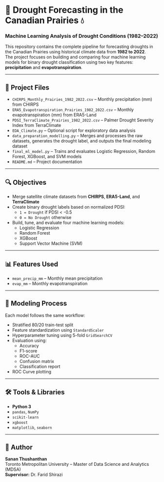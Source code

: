 # 🌾 Drought Forecasting in the Canadian Prairies 💧  
### Machine Learning Analysis of Drought Conditions (1982–2022)

This repository contains the complete pipeline for forecasting droughts in the Canadian Prairies using historical climate data from **1982 to 2022**.  
The project focuses on building and comparing four machine learning models for binary drought classification using two key features: **precipitation** and **evapotranspiration**.

---

## 📂 Project Files

- `CHIRPS_Monthly_Prairies_1982_2022.csv` – Monthly precipitation (mm) from CHIRPS  
- `ERA5_Evapotranspiration_Prairies_1982_2022.csv` – Monthly evapotranspiration (mm) from ERA5-Land  
- `PDSI_TerraClimate_Prairies_1982_2022.csv` – Palmer Drought Severity Index from TerraClimate  
- `EDA_Climate.py` – Optional script for exploratory data analysis  
- `data_preparation_modelling.py` – Merges and processes the raw datasets, generates the drought label, and outputs the final modeling dataset  
- `final_ml_model.py` – Trains and evaluates Logistic Regression, Random Forest, XGBoost, and SVM models  
- `README.md` – Project documentation  

---

## 🔍 Objectives

- Merge satellite climate datasets from **CHIRPS**, **ERA5-Land**, and **TerraClimate**  
- Create binary drought labels based on normalized PDSI:  
  - `1 = Drought` if PDSI < -0.5  
  - `0 = No Drought` otherwise  
- Build, tune, and evaluate four machine learning models:  
  - Logistic Regression  
  - Random Forest  
  - XGBoost  
  - Support Vector Machine (SVM)  

---

## 📊 Features Used

- `mean_precip_mm` – Monthly mean precipitation  
- `evap_mm` – Monthly evapotranspiration  

---

## 🧪 Modeling Process

Each model follows the same workflow:

- Stratified 80/20 train-test split  
- Feature standardization using `StandardScaler`  
- Hyperparameter tuning using 5-fold `GridSearchCV`  
- Evaluation using:
  - Accuracy  
  - F1-score  
  - ROC-AUC  
  - Confusion matrix  
  - Classification report  
- ROC Curve plotting  

---

## 🛠️ Tools & Libraries

- **Python 3**  
- `pandas`, `NumPy`  
- `scikit-learn`  
- `xgboost`  
- `matplotlib`, `seaborn`  

---

## 👤 Author

**Sanan Thushanthan**  
Toronto Metropolitan University – Master of Data Science and Analytics (MDSA)  
**Supervisor:** Dr. Farid Shirazi

